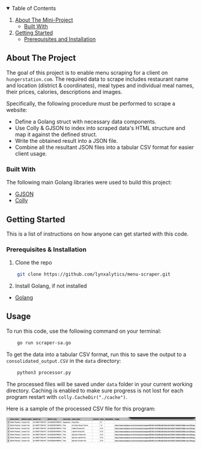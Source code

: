 <!-- TABLE OF CONTENTS -->
<details open="open">
  <summary>Table of Contents</summary>
  <ol>
    <li>
      <a href="#about-the-project">About The Mini-Project</a>
      <ul>
        <li><a href="#built-with">Built With</a></li>
      </ul>
    </li>
    <li>
      <a href="#getting-started">Getting Started</a>
      <ul>
        <li><a href="#prerequisites-and-installation">Prerequisites and Installation</a></li>
      </ul>
    </li>
  </ol>
</details>

<!-- ABOUT THE PROJECT -->
## About The Project

The goal of this project is to enable menu scraping for a client on ``hungerstation.com``. The required data to scrape includes restaurant name and location (district & coordinates), meal types and individual meal names, their prices, calories, descriptions and images.

Specifically, the following procedure must be performed to scrape a website:
- Define a Golang struct with necessary data components.
- Use Colly & GJSON to index into scraped data's HTML structure and map it against the defined struct.
- Write the obtained result into a JSON file.
- Combine all the resultant JSON files into a tabular CSV format for easier client usage.

### Built With

The following main Golang libraries were used to build this project:
- <a href="https://github.com/tidwall/gjson">GJSON</a>
- <a href="https://github.com/gocolly/colly">Colly</a>

<!-- GETTING STARTED -->
## Getting Started

This is a list of instructions on how anyone can get started with this code.

### Prerequisites & Installation

1. Clone the repo
```sh
    git clone https://github.com/lynxalytics/menu-scraper.git
```
2. Install Golang, if not installed
- <a href="https://go.dev/dl/">Golang</a>

<!-- USAGE EXAMPLES -->
## Usage

To run this code, use the following command on your terminal:

``` sh
    go run scraper-sa.go
```
To get the data into a tabular CSV format, run this to save the output to a `consolidated_output.CSV` in the ``data`` directory:

``` sh
    python3 processor.py
```

The processed files will be saved under ``data`` folder in your current working directory. Caching is enabled to make sure progress is not lost for each program restart with ``colly.CacheDir("./cache")``.

Here is a sample of the processed CSV file for this program:

<img src="sample.jpg" alt="sample data" width="1000"/>
